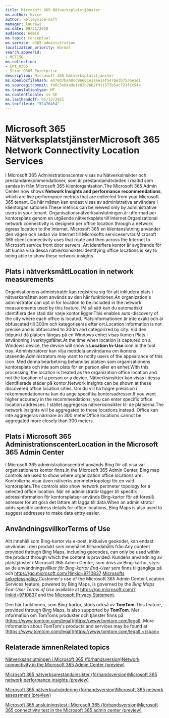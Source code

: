 ```yaml
---
title: Microsoft 365 Nätverksplatstjänster
ms.author: kvice
author: kelleyvice-msft
manager: laurawi
ms.date: 09/21/2020
audience: Admin
ms.topic: conceptual
ms.service: o365-administration
localization_priority: Normal
search.appverid:
- MET150
ms.collection:
- Ent_O365
- Strat_O365_Enterprise
description: Microsoft 365 Nätverksplatstjänster
ms.openlocfilehash: ed78d7ba48cd9666ce1aae1af5478e3b7536e1e1
ms.sourcegitcommit: fb6c5e04ade1e82b26b2f911577b5ac721f1c544
ms.translationtype: MT
ms.contentlocale: sv-SE
ms.lasthandoff: 05/13/2021
ms.locfileid: "52470454"
---
```

# <a name="microsoft-365-network-connectivity-location-services"></a><span data-ttu-id="26e6d-103">Microsoft 365 Nätverksplatstjänster</span><span class="sxs-lookup"><span data-stu-id="26e6d-103">Microsoft 365 Network Connectivity Location Services</span></span>

<span data-ttu-id="26e6d-104">I Microsoft 365 Administrationscenter visas nu Nätverksinsikter och prestandarekommendationer, som är prestandamätvärden i realtid som samlas in från Microsoft 365 klientorganisation.</span><span class="sxs-lookup"><span data-stu-id="26e6d-104">The Microsoft 365 Admin Center now shows **Network Insights and performance recommendations**, which are live performance metrics that are collected from your Microsoft 365 tenant.</span></span> <span data-ttu-id="26e6d-105">De här måtten kan endast visas av administrativa användare i klientorganisationen.</span><span class="sxs-lookup"><span data-stu-id="26e6d-105">These metrics can be viewed only by administrative users in your tenant.</span></span> <span data-ttu-id="26e6d-106">Organisationsnätverksanslutningen är utformad per kontorsplats genom en utgående nätverksplats till Internet.</span><span class="sxs-lookup"><span data-stu-id="26e6d-106">Organizational network connectivity is designed per office location through a network egress location to the Internet.</span></span> <span data-ttu-id="26e6d-107">Microsoft 365 en klientanslutning använder den vägen och sedan via Internet till Microsofts serviceservrar.</span><span class="sxs-lookup"><span data-stu-id="26e6d-107">Microsoft 365 client connectivity uses that route and then across the Internet to Microsoft service front door servers.</span></span> <span data-ttu-id="26e6d-108">Att identifiera kontor är avgörande för att kunna visa dessa nätverksinsikter.</span><span class="sxs-lookup"><span data-stu-id="26e6d-108">Identifying office locations is key to being able to show these network insights.</span></span>

## <a name="location-in-network-measurements"></a><span data-ttu-id="26e6d-109">Plats i nätverksmått</span><span class="sxs-lookup"><span data-stu-id="26e6d-109">Location in network measurements</span></span>

<span data-ttu-id="26e6d-110">Organisationens administratör kan registrera sig för att inkludera plats i nätverksmåtten som används av den här funktionen.</span><span class="sxs-lookup"><span data-stu-id="26e6d-110">An organization's administrator can opt in for location to be included in the network measurements used by this feature.</span></span> <span data-ttu-id="26e6d-111">På så sätt kan du automatiskt identifiera den stad där varje kontor ligger.</span><span class="sxs-lookup"><span data-stu-id="26e6d-111">This enables auto-discovery of the city where each office is located.</span></span> <span data-ttu-id="26e6d-112">Platsinformationen är inte exakt och är obfuscated till 300m och kategoriseras efter ort.</span><span class="sxs-lookup"><span data-stu-id="26e6d-112">Location information is not precise and is obfuscated to 300m and categorized by city.</span></span> <span data-ttu-id="26e6d-113">Vid den tidpunkt då platsen fångas på en Windows enhet  visas ikonen Plats i användning i verktygsfältet.</span><span class="sxs-lookup"><span data-stu-id="26e6d-113">At the time when location is captured on a Windows device, the device will show a **Location In-Use** icon in the tool tray.</span></span> <span data-ttu-id="26e6d-114">Administratörer kan vilja meddela användarna om ikonens utseende.</span><span class="sxs-lookup"><span data-stu-id="26e6d-114">Administrators may want to notify users of the appearance of this icon.</span></span> <span data-ttu-id="26e6d-115">Med denna bearbetning behandlas platsen som organisationens kontorsplats och inte som plats för en person eller en enhet.</span><span class="sxs-lookup"><span data-stu-id="26e6d-115">With this processing, the location is treated as the organization office location and not the location of a person or a device.</span></span> <span data-ttu-id="26e6d-116">Nätverksinsikter kan visas i dessa identifierade städer på kontor.</span><span class="sxs-lookup"><span data-stu-id="26e6d-116">Network insights can be shown at these discovered office location cities.</span></span> <span data-ttu-id="26e6d-117">Om du vill ha högre precision i rekommendationerna kan du ange specifika kontorsadresser.</span><span class="sxs-lookup"><span data-stu-id="26e6d-117">If you want higher accuracy in the recommendations, you can enter specific office location addresses.</span></span> <span data-ttu-id="26e6d-118">I stället aggregeras nätverksinsikter till de platserna.</span><span class="sxs-lookup"><span data-stu-id="26e6d-118">The network insights will be aggregated to those locations instead.</span></span> <span data-ttu-id="26e6d-119">Office kan inte aggregeras närmare än 300 meter.</span><span class="sxs-lookup"><span data-stu-id="26e6d-119">Office locations cannot be aggregated more closely than 300 meters.</span></span>

## <a name="location-in-the-microsoft-365-admin-center"></a><span data-ttu-id="26e6d-120">Plats i Microsoft 365 Administrationscenter</span><span class="sxs-lookup"><span data-stu-id="26e6d-120">Location in the Microsoft 365 Admin Center</span></span>

<span data-ttu-id="26e6d-121">I Microsoft 365 administrationscentret används Bing för att visa var organisationens kontor finns.</span><span class="sxs-lookup"><span data-stu-id="26e6d-121">In the Microsoft 365 Admin Center, Bing map controls are used to show where organization office locations are.</span></span> <span data-ttu-id="26e6d-122">Kontrollerna visar även nätverks perimetertopologi för en vald kontorsplats.</span><span class="sxs-lookup"><span data-stu-id="26e6d-122">The controls also show network perimeter topology for a selected office location.</span></span> <span data-ttu-id="26e6d-123">När en administratör lägger till specifik adressinformation för kontorsplatser används Bing-kartor för att föreslå adresser för att göra det lättare att lägga till data.</span><span class="sxs-lookup"><span data-stu-id="26e6d-123">When an administrator adds specific address details for office locations, Bing Maps is also used to suggest addresses to make data entry easier.</span></span>

## <a name="terms-of-use"></a><span data-ttu-id="26e6d-124">Användningsvillkor</span><span class="sxs-lookup"><span data-stu-id="26e6d-124">Terms of Use</span></span>

<span data-ttu-id="26e6d-125">Allt innehåll som Bing-kartor via e-post, inklusive geokoder, kan endast användas i den produkt som innehållet tillhandahålls från.</span><span class="sxs-lookup"><span data-stu-id="26e6d-125">Any content provided through Bing Maps, including geocodes, can only be used within the product through which the content is provided.</span></span> <span data-ttu-id="26e6d-126">Kundens användning av platstjänster i Microsoft 365 Admin Center, som drivs av Bing-kartor, styrs av de användningsvillkor _för Bing-kartor End-User_ som finns tillgängliga på och <https://go.microsoft.com/?linkid=9710837> [Microsofts sekretesspolicy.](https://go.microsoft.com/fwlink/?LinkID=248686)</span><span class="sxs-lookup"><span data-stu-id="26e6d-126">Customer's use of the Microsoft 365 Admin Center Location Services feature, powered by Bing Maps, is governed by the _Bing Maps End-User Terms of Use_ available at <https://go.microsoft.com/?linkid=9710837> and the [Microsoft Privacy Statement](https://go.microsoft.com/fwlink/?LinkID=248686).</span></span>

<span data-ttu-id="26e6d-127">Den här funktionen, som Bing-kartor, stöds också av **TomTom.**</span><span class="sxs-lookup"><span data-stu-id="26e6d-127">This feature, provided through Bing Maps, is also supported by **TomTom**.</span></span> <span data-ttu-id="26e6d-128">Mer information om TomToms produkter och tjänster finns på [https://www.tomtom.com/legal](https://www.tomtom.com/legal) .</span><span class="sxs-lookup"><span data-stu-id="26e6d-128">More information about TomTom's products and services may be found at [https://www.tomtom.com/legal](https://www.tomtom.com/legal).</span></span>

## <a name="related-topics"></a><span data-ttu-id="26e6d-129">Relaterade ämnen</span><span class="sxs-lookup"><span data-stu-id="26e6d-129">Related topics</span></span>

[<span data-ttu-id="26e6d-130">Nätverksanslutningen i Microsoft 365 (förhandsversion)</span><span class="sxs-lookup"><span data-stu-id="26e6d-130">Network connectivity in the Microsoft 365 Admin Center (preview)</span></span>](office-365-network-mac-perf-overview.md)

[<span data-ttu-id="26e6d-131">Microsoft 365 nätverksprestandainsikter (förhandsversion)</span><span class="sxs-lookup"><span data-stu-id="26e6d-131">Microsoft 365 network performance insights (preview)</span></span>](office-365-network-mac-perf-insights.md)

[<span data-ttu-id="26e6d-132">Microsoft 365 nätverksutvärdering (förhandsversion)</span><span class="sxs-lookup"><span data-stu-id="26e6d-132">Microsoft 365 network assessment (preview)</span></span>](office-365-network-mac-perf-score.md)

[<span data-ttu-id="26e6d-133">Microsoft 365 anslutningstest i Microsoft 365 (förhandsversion)</span><span class="sxs-lookup"><span data-stu-id="26e6d-133">Microsoft 365 connectivity test in the Microsoft 365 admin center (preview)</span></span>](office-365-network-mac-perf-onboarding-tool.md)
